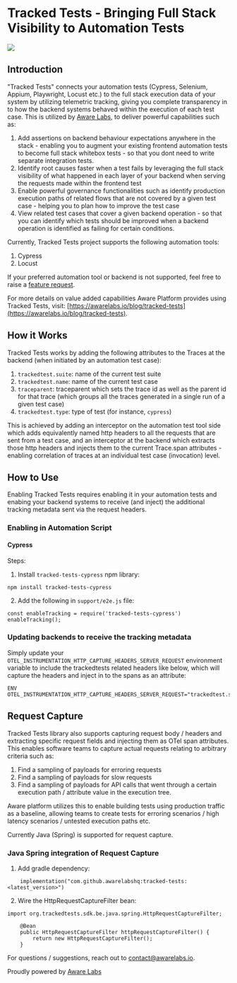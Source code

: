 # Tracked Tests - Bringing Full Stack Visibility to Automation Tests
[![](https://jitpack.io/v/awarelabshq/tracked-tests.svg)](https://jitpack.io/#awarelabshq/tracked-tests)

## Introduction

"Tracked Tests" connects your automation tests (Cypress, Selenium, Appium, Playwright, Locust etc.) to the full stack execution data of your system by utilizing telemetric tracking, giving you complete transparency in to how the backend systems behaved within the execution of each test case. This is utilized by [Aware Labs](https://awarelabs.io), to deliver powerful capabilities such as:
1) Add assertions on backend behaviour expectations anywhere in the stack - enabling you to augment your existing frontend automation tests to become full stack whitebox tests - so that you dont need to write separate integration tests.
2) Identify root causes faster when a test fails by leveraging the full stack visibility of what happened in each layer of your backend when serving the requests made within the frontend test
3) Enable powerful governance functionalities such as identify production execution paths of related flows that are not covered by a given test case - helping you to plan how to improve the test case
4) View related test cases that cover a given backend operation - so that you can identify which tests should be improved when a backend operation is identified as failing for certain conditions.

Currently, Tracked Tests project supports the following automation tools:
1) Cypress
2) Locust

If your preferred automation tool or backend is not supported, feel free to raise a [feature request](https://github.com/awarelabshq/tracked-tests/issues/new).

For more details on value added capabilities Aware Platform provides using Tracked Tests, visit: [https://awarelabs.io/blog/tracked-tests](https://awarelabs.io/blog/tracked-tests).

## How it Works

Tracked Tests works by adding the following attributes to the Traces at the backend (when initiated by an automation test case):

1) `trackedtest.suite`: name of the current test suite
2) `trackedtest.name`: name of the current test case
3) `traceparent`: traceparent which sets the trace id as well as the parent id for that trace (which groups all the traces generated in a single run of a given test case)
4) `trackedtest.type`: type of test (for instance, `cypress`)

This is achieved by adding an interceptor on the automation test tool side which adds equivalently named http headers to all the requests that are sent from a test case, and an interceptor at the backend which extracts those http headers and injects them to the current Trace.span attributes - enabling correlation of traces at an individual test case (invocation) level.

## How to Use

Enabling Tracked Tests requires enabling it in your automation tests and enabing your backend systems to receive (and inject) the additional tracking metadata sent via the request headers.

### Enabling in Automation Script

#### Cypress

Steps:

1. Install `tracked-tests-cypress` npm library:  

```
npm install tracked-tests-cypress
``` 

  
2. Add the following in `support/e2e.js` file:  

```
const enableTracking = require('tracked-tests-cypress')
enableTracking();
```

  
### Updating backends to receive the tracking metadata

Simply update your ```OTEL_INSTRUMENTATION_HTTP_CAPTURE_HEADERS_SERVER_REQUEST``` environment variable to include the trackedtests related headers like below, which will capture the headers and inject in to the spans as an attribute:
```
ENV OTEL_INSTRUMENTATION_HTTP_CAPTURE_HEADERS_SERVER_REQUEST="trackedtest.suite,trackedtest.name,traceparent,test.type"
```

## Request Capture

Tracked Tests library also supports capturing request body / headers and extracting specific request fields and injecting them as OTel span attributes. This enables software teams to capture actual requests relating to arbitrary criteria such as:
1) Find a sampling of payloads for erroring requests
2) Find a sampling of payloads for slow requests
3) Find a sampling of payloads for API calls that went through a certain execution path / attribute value in the execution tree.

Aware platform utilizes this to enable building tests using production traffic as a baseline, allowing teams to create tests for erroring scenarios / high latency scenarios / untested execution paths etc.

Currently Java (Spring) is supported for request capture.

### Java Spring integration of Request Capture

1) Add gradle dependency:

```
    implementation("com.github.awarelabshq:tracked-tests:<latest_version>")
```

2) Wire the HttpRequestCaptureFilter bean:

```
import org.trackedtests.sdk.be.java.spring.HttpRequestCaptureFilter;

    @Bean
    public HttpRequestCaptureFilter httpRequestCaptureFilter() {
        return new HttpRequestCaptureFilter();
    }

```

For questions / suggestions, reach out to [contact@awarelabs.io](mailto:contact@awarelabs.io).

Proudly powered by [Aware Labs](https://awarelabs.io)
